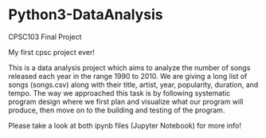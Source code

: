 # Python3-DataAnalysis
CPSC103 Final Project

My first cpsc project ever!

This is a data analysis project which aims to analyze the number of songs released each year in the range 1990 to 2010.
We are giving a long list of songs (songs.csv) along with their title, artist, year, popularity, duration, and tempo.
The way we approached this task is by following systematic program design where we first plan and visualize what our program will produce, then move on to the building and testing of the program.

Please take a look at both ipynb files (Jupyter Notebook) for more info!
